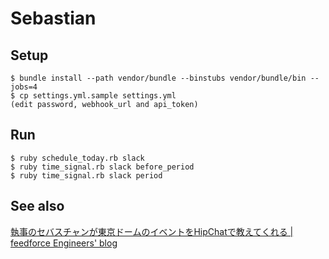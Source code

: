 Sebastian
=========

Setup
-----

    $ bundle install --path vendor/bundle --binstubs vendor/bundle/bin --jobs=4
    $ cp settings.yml.sample settings.yml
    (edit password, webhook_url and api_token)

Run
---

    $ ruby schedule_today.rb slack
    $ ruby time_signal.rb slack before_period
    $ ruby time_signal.rb slack period

See also
--------

[執事のセバスチャンが東京ドームのイベントをHipChatで教えてくれる | feedforce Engineers' blog](http://tech.feedforce.jp/sebastian.html)
